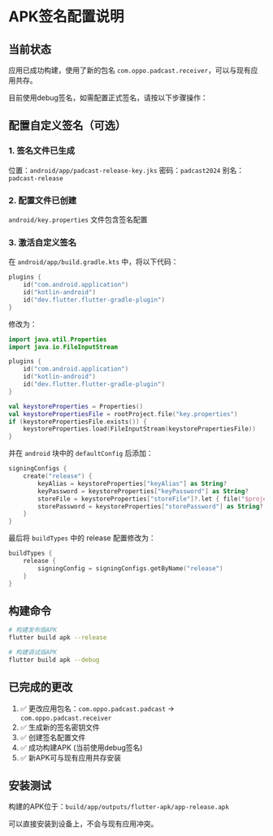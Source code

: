 # APK签名配置说明

## 当前状态

应用已成功构建，使用了新的包名 `com.oppo.padcast.receiver`，可以与现有应用共存。

目前使用debug签名，如需配置正式签名，请按以下步骤操作：

## 配置自定义签名（可选）

### 1. 签名文件已生成
位置：`android/app/padcast-release-key.jks`
密码：`padcast2024`
别名：`padcast-release`

### 2. 配置文件已创建
`android/key.properties` 文件包含签名配置

### 3. 激活自定义签名

在 `android/app/build.gradle.kts` 中，将以下代码：

```kotlin
plugins {
    id("com.android.application")
    id("kotlin-android")
    id("dev.flutter.flutter-gradle-plugin")
}
```

修改为：

```kotlin
import java.util.Properties
import java.io.FileInputStream

plugins {
    id("com.android.application")
    id("kotlin-android")
    id("dev.flutter.flutter-gradle-plugin")
}

val keystoreProperties = Properties()
val keystorePropertiesFile = rootProject.file("key.properties")
if (keystorePropertiesFile.exists()) {
    keystoreProperties.load(FileInputStream(keystorePropertiesFile))
}
```

并在 `android` 块中的 `defaultConfig` 后添加：

```kotlin
signingConfigs {
    create("release") {
        keyAlias = keystoreProperties["keyAlias"] as String?
        keyPassword = keystoreProperties["keyPassword"] as String?
        storeFile = keystoreProperties["storeFile"]?.let { file("$projectDir/$it") }
        storePassword = keystoreProperties["storePassword"] as String?
    }
}
```

最后将 `buildTypes` 中的 release 配置修改为：

```kotlin
buildTypes {
    release {
        signingConfig = signingConfigs.getByName("release")
    }
}
```

## 构建命令

```bash
# 构建发布版APK
flutter build apk --release

# 构建调试版APK  
flutter build apk --debug
```

## 已完成的更改

1. ✅ 更改应用包名：`com.oppo.padcast.padcast` → `com.oppo.padcast.receiver`
2. ✅ 生成新的签名密钥文件
3. ✅ 创建签名配置文件
4. ✅ 成功构建APK (当前使用debug签名)
5. ✅ 新APK可与现有应用共存安装

## 安装测试

构建的APK位于：`build/app/outputs/flutter-apk/app-release.apk`

可以直接安装到设备上，不会与现有应用冲突。